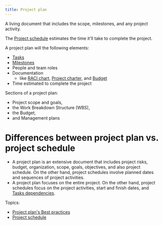 ```yaml
---
title: Project plan
---
```

A living document that includes the scope, milestones, and any project activity. 

The [Project schedule](project-planning/project-plan/project-schedule.md) estimates the time it'll take to complete the project. 

A project plan will the following elements:
- [Tasks](project-planning/tasks.md)
- [Milestones](project-planning/milestones.md)
- People and team roles
- Documentation
	- like [RACI chart](project-initiation/raci-chart.md), [Project charter](project-initiation/project-charter.md), and [Budget](project-initiation/budget/budget.md)
- Time estimated to complete the project

Sections of a project plan:
- Project scope and goals, 
- the Work Breakdown Structure (WBS), 
- the Budget, 
- and Management plans 

# Differences between project plan vs. project schedule
- A project plan is an extensive document that includes project risks, budget, organization, scope, goals, objectives, and also project schedule. On the other hand, project schedules involve planned dates and sequences of project activities. 
- A project plan focuses on the entire project. On the other hand, project schedules focus on the project activities, start and finish dates, and [Tasks dependencies](project-planning/estimations/tasks-dependencies.md). 

Topics:
- [Project plan's Best practices](project-planning/project-plan/project-plans-best-practices.md)
- [Project schedule](project-planning/project-plan/project-schedule.md)

